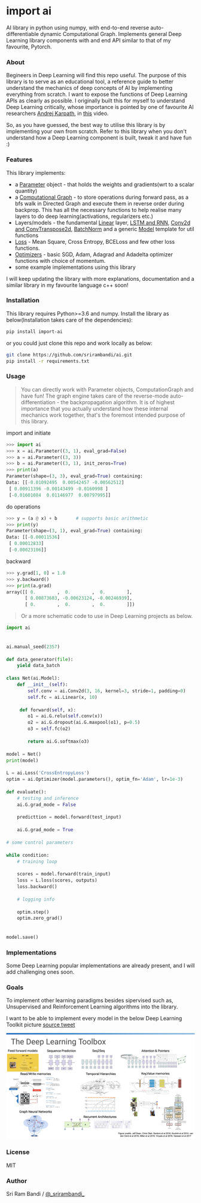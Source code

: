 # import ai

AI library in python using numpy, with end-to-end reverse auto-differentiable dynamic Computational Graph. Implements general Deep Learning library components with and end API similar to that of my favourite, Pytorch.

### About

Begineers in Deep Learning will find this repo useful. The purpose of this library is to serve as an educational tool, a reference guide to better understand the mechanics of deep concepts of AI by implementing everything from scratch. I want to expose the functions of Deep Learning APIs as clearly as possible. I originally built this for myself to understand Deep Learning critically, whose importance is pointed by one of favourite AI researchers [Andrej Karpath](https://twitter.com/karpathy), in [this](https://youtu.be/_au3yw46lcg?t=786) video.

So, as you have guessed, the best way to utilise this library is by implementing your own from scratch. Refer to this library when you don't understand how a Deep Learning component is built, tweak it and have fun :)

### Features

This library implements:
  - a [Parameter](https://github.com/srirambandi/ai/blob/master/ai/parameter.py) object - that holds the weights and gradients(wrt to a scalar quantity)
  - a [Computational Graph](https://github.com/srirambandi/ai/blob/master/ai/graph.py) - to store operations during forward pass, as a bfs walk in Directed Graph and execute them in reverse order during backprop. This has all the necessary functions to help realise many layers to do deep learning(activations, regularizers etc.)
  - Layers/models - the fundamental [Linear](https://github.com/srirambandi/ai/blob/master/ai/linear.py) layer, [LSTM and RNN](https://github.com/srirambandi/ai/blob/master/ai/sequential_models.py), [Conv2d and ConvTranspose2d](https://github.com/srirambandi/ai/blob/master/ai/convolutional.py), [BatchNorm](https://github.com/srirambandi/ai/blob/master/ai/batch_norm.py) and a generic [Model](https://github.com/srirambandi/ai/blob/master/ai/model.py) template for util functions
  - [Loss](https://github.com/srirambandi/ai/blob/master/ai/loss.py) - Mean Square, Cross Entropy, BCELoss and few other loss functions.
  - [Optimizers](https://github.com/srirambandi/ai/blob/master/ai/optimizer.py) - basic SGD, Adam, Adagrad and Adadelta optimizer functions with choice of momentum.
  - some example implementations using this library

I will keep updating the library with more explanations, documentation and a similar library in my favourite language c++ soon!

### Installation

This library requires Python>=3.6 and numpy. Install the library as below(Installation takes care of the dependencies):

````bash
pip install import-ai
````

or you could just clone this repo and work locally as below:

````bash
git clone https://github.com/srirambandi/ai.git
pip install -r requirements.txt
````

### Usage

> You can directly work with Parameter objects, ComputationGraph and have fun! The graph engine takes care of the reverse-mode auto-differentiation - the backpropagation algorithm. It is of highest importance that you actually understand how these internal mechanics work together, that's the foremost intended purpose of this library.

import and initiate
````python
>>> import ai
>>> x = ai.Parameter((3, 1), eval_grad=False)
>>> a = ai.Parameter((3, 3))
>>> b = ai.Parameter((3, 1), init_zeros=True)
>>> print(a)
Parameter(shape=(3, 3), eval_grad=True) containing:
Data: [[-0.01092495  0.00542457 -0.00562512]
 [ 0.00911396 -0.00143499 -0.0160998 ]
 [-0.01601084  0.01146977  0.00797995]]
````

do operations
````python
>>> y = (a @ x) + b       # supports basic arithmetic
>>> print(y)
Parameter(shape=(3, 1), eval_grad=True) containing:
Data: [[-0.00011536]
 [ 0.00012833]
 [-0.00023106]]
````

backward
````python
>>> y.grad[1, 0] = 1.0
>>> y.backward()
>>> print(a.grad)
array([[ 0.        ,  0.        ,  0.        ],
       [ 0.00873683, -0.00623124, -0.00246939],
       [ 0.        ,  0.        ,  0.        ]])
````

> Or a more schematic code to use in Deep Learning projects as below.

````python
import ai


ai.manual_seed(2357)

def data_generator(file):
    yield data_batch

class Net(ai.Model):
    def __init__(self):
        self.conv = ai.Conv2d(3, 16, kernel=3, stride=1, padding=0)
        self.fc = ai.Linear(x, 10)

     def forward(self, x):
        o1 = ai.G.relu(self.conv(x))
        o2 = ai.G.dropout(ai.G.maxpool(o1), p=0.5)
        o3 = self.fc(o2)

        return ai.G.softmax(o3)

model = Net()
print(model)

L = ai.Loss('CrossEntropyLoss')
optim = ai.Optimizer(model.parameters(), optim_fn='Adam', lr=1e-3)

def evaluate():
    # testing and inference
    ai.G.grad_mode = False

    predicttion = model.forward(test_input)

    ai.G.grad_mode = True

# some control parameters

while condition:
    # training loop

    scores = model.forward(train_input)
    loss = L.loss(scores, outputs)
    loss.backward()

    # logging info

    optim.step()
    optim.zero_grad()


model.save()
````

### Implementations

Some Deep Learning popular implementations are already present, and I will add challenging ones soon.

### Goals

To implement other learning paradigms besides sipervised such as, Unsupervised and Reinforcement Learning algorithms into the library.

I want to be able to implement every model in the below Deep Learning Toolkit picture [source tweet](https://twitter.com/OriolVinyalsML/status/1212422497339105280?s=20)

![DL Toolkit](/assets/dl_toolbox.jpeg)

### License

MIT

### Author

Sri Ram Bandi / [@\_srirambandi\_](https://twitter.com/_srirambandi_)
